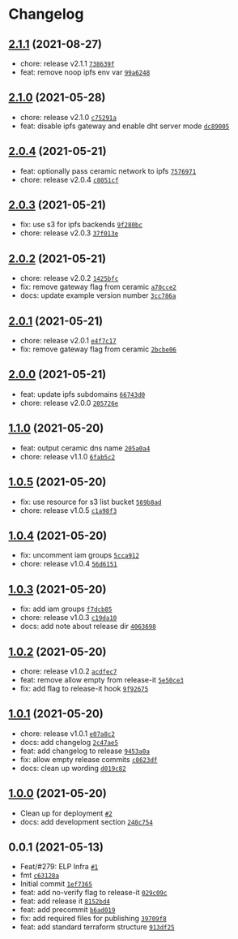 # Changelog

## [2.1.1](https://github.com/ceramicnetwork/terraform-aws-ceramic/compare/2.1.0...2.1.1) (2021-08-27)

- chore: release v2.1.1 [`738639f`](https://github.com/ceramicnetwork/terraform-aws-ceramic/commit/738639f8020b8d80def0d0e19f30d8e21d46ca95)
- feat: remove noop ipfs env var [`99a6248`](https://github.com/ceramicnetwork/terraform-aws-ceramic/commit/99a6248efeb629642a20fcddb3acf31b204f3332)

## [2.1.0](https://github.com/ceramicnetwork/terraform-aws-ceramic/compare/2.0.4...2.1.0) (2021-05-28)

- chore: release v2.1.0 [`c75291a`](https://github.com/ceramicnetwork/terraform-aws-ceramic/commit/c75291a8aef8253440a3724a2d86d7c56278bdf4)
- feat: disable ipfs gateway and enable dht server mode [`dc89005`](https://github.com/ceramicnetwork/terraform-aws-ceramic/commit/dc89005baa45d15beb68b0297f7301466df376d4)

## [2.0.4](https://github.com/ceramicnetwork/terraform-aws-ceramic/compare/2.0.3...2.0.4) (2021-05-21)

- feat: optionally pass ceramic network to ipfs [`7576971`](https://github.com/ceramicnetwork/terraform-aws-ceramic/commit/7576971933c1dfb987542112c12a31e7436a86ac)
- chore: release v2.0.4 [`c8051cf`](https://github.com/ceramicnetwork/terraform-aws-ceramic/commit/c8051cf81e0c24d40688ff69dce3f4ede3b7bb6b)

## [2.0.3](https://github.com/ceramicnetwork/terraform-aws-ceramic/compare/2.0.2...2.0.3) (2021-05-21)

- fix: use s3 for ipfs backends [`9f280bc`](https://github.com/ceramicnetwork/terraform-aws-ceramic/commit/9f280bc748d4d89e758dc5ad16e9cc8a5d1e6b41)
- chore: release v2.0.3 [`37f013e`](https://github.com/ceramicnetwork/terraform-aws-ceramic/commit/37f013e47a460e23cdca2c058af5a51516decd7e)

## [2.0.2](https://github.com/ceramicnetwork/terraform-aws-ceramic/compare/2.0.1...2.0.2) (2021-05-21)

- chore: release v2.0.2 [`1425bfc`](https://github.com/ceramicnetwork/terraform-aws-ceramic/commit/1425bfcb30aee8e26029ab2952492c256c37168a)
- fix: remove gateway flag from ceramic [`a70cce2`](https://github.com/ceramicnetwork/terraform-aws-ceramic/commit/a70cce23e72a8564631c2a58538c48c17bbb0514)
- docs: update example version number [`3cc786a`](https://github.com/ceramicnetwork/terraform-aws-ceramic/commit/3cc786a553fc5bc51d27f0c0e924d541ac6c664a)

## [2.0.1](https://github.com/ceramicnetwork/terraform-aws-ceramic/compare/2.0.0...2.0.1) (2021-05-21)

- chore: release v2.0.1 [`e4f7c17`](https://github.com/ceramicnetwork/terraform-aws-ceramic/commit/e4f7c170991606a6773172a5dc2fc99c5727d50f)
- fix: remove gateway flag from ceramic [`2bcbe06`](https://github.com/ceramicnetwork/terraform-aws-ceramic/commit/2bcbe061278ab05761681b2155f7507fcc6175c9)

## [2.0.0](https://github.com/ceramicnetwork/terraform-aws-ceramic/compare/1.1.0...2.0.0) (2021-05-21)

- feat: update ipfs subdomains [`66743d0`](https://github.com/ceramicnetwork/terraform-aws-ceramic/commit/66743d052bcd8f0b0c171aeaed48c72923ebf7a9)
- chore: release v2.0.0 [`205726e`](https://github.com/ceramicnetwork/terraform-aws-ceramic/commit/205726efe3c415832c8bffc15d4dd65887badbc9)

## [1.1.0](https://github.com/ceramicnetwork/terraform-aws-ceramic/compare/1.0.5...1.1.0) (2021-05-20)

- feat: output ceramic dns name [`205a0a4`](https://github.com/ceramicnetwork/terraform-aws-ceramic/commit/205a0a4aad41df21264cc048e456e597bcc71be0)
- chore: release v1.1.0 [`6fab5c2`](https://github.com/ceramicnetwork/terraform-aws-ceramic/commit/6fab5c219e0c249ab88ee07e0c40348709218d2c)

## [1.0.5](https://github.com/ceramicnetwork/terraform-aws-ceramic/compare/1.0.4...1.0.5) (2021-05-20)

- fix: use resource for s3 list bucket [`569b8ad`](https://github.com/ceramicnetwork/terraform-aws-ceramic/commit/569b8ad97660fe85ec554719ac8acd39f0873dec)
- chore: release v1.0.5 [`c1a98f3`](https://github.com/ceramicnetwork/terraform-aws-ceramic/commit/c1a98f39137448c610315cf22c1f0bacfeaaea4c)

## [1.0.4](https://github.com/ceramicnetwork/terraform-aws-ceramic/compare/1.0.3...1.0.4) (2021-05-20)

- fix: uncomment iam groups [`5cca912`](https://github.com/ceramicnetwork/terraform-aws-ceramic/commit/5cca9126d139c517d3129971fd7f9c12783152e1)
- chore: release v1.0.4 [`56d6151`](https://github.com/ceramicnetwork/terraform-aws-ceramic/commit/56d61516c37503e67d9ce760c5b080e7793b6400)

## [1.0.3](https://github.com/ceramicnetwork/terraform-aws-ceramic/compare/1.0.2...1.0.3) (2021-05-20)

- fix: add iam groups [`f7dcb85`](https://github.com/ceramicnetwork/terraform-aws-ceramic/commit/f7dcb85ee6964d664eacc39188ca6aedfe07a10b)
- chore: release v1.0.3 [`c19da10`](https://github.com/ceramicnetwork/terraform-aws-ceramic/commit/c19da10beac7a665863bfa4d3dfc2de7f92fc99e)
- docs: add note about release dir [`4063698`](https://github.com/ceramicnetwork/terraform-aws-ceramic/commit/4063698cd790d1cc6230c39e0f2e4075313de037)

## [1.0.2](https://github.com/ceramicnetwork/terraform-aws-ceramic/compare/1.0.1...1.0.2) (2021-05-20)

- chore: release v1.0.2 [`acdfec7`](https://github.com/ceramicnetwork/terraform-aws-ceramic/commit/acdfec7dc57ef08ba3d5a46d225679dcdc90f51d)
- feat: remove allow empty from release-it [`5e50ce3`](https://github.com/ceramicnetwork/terraform-aws-ceramic/commit/5e50ce368207100ff3a6444d2c7974287ac5d5dc)
- fix: add flag to release-it hook [`9f92675`](https://github.com/ceramicnetwork/terraform-aws-ceramic/commit/9f926754240f6d8f3c3f83c31b1a7b2a77d38394)

## [1.0.1](https://github.com/ceramicnetwork/terraform-aws-ceramic/compare/1.0.0...1.0.1) (2021-05-20)

- chore: release v1.0.1 [`e07a8c2`](https://github.com/ceramicnetwork/terraform-aws-ceramic/commit/e07a8c201a354c20ee984b5807767ecf30a63a28)
- docs: add changelog [`2c47ae5`](https://github.com/ceramicnetwork/terraform-aws-ceramic/commit/2c47ae5acc6d26077a23f59f664084dcb6adeb8e)
- feat: add changelog to release [`9453a0a`](https://github.com/ceramicnetwork/terraform-aws-ceramic/commit/9453a0a23b1e211a5bbc7f3f83abce4bfcd3c4c1)
- fix: allow empty release commits [`c8623df`](https://github.com/ceramicnetwork/terraform-aws-ceramic/commit/c8623dfb2ea31703ab82bdbb52db74e3bdc07242)
- docs: clean up wording [`d019c82`](https://github.com/ceramicnetwork/terraform-aws-ceramic/commit/d019c8209d0a00d6a2fdca119b75805b29244adb)

## [1.0.0](https://github.com/ceramicnetwork/terraform-aws-ceramic/compare/0.0.1...1.0.0) (2021-05-20)

- Clean up for deployment [`#2`](https://github.com/ceramicnetwork/terraform-aws-ceramic/pull/2)
- docs: add development section [`240c754`](https://github.com/ceramicnetwork/terraform-aws-ceramic/commit/240c7544a96137b622c7d9d0f8d37e5e19513a81)

## 0.0.1 (2021-05-13)

- Feat/#279: ELP Infra [`#1`](https://github.com/ceramicnetwork/terraform-aws-ceramic/pull/1)
- fmt [`c63128a`](https://github.com/ceramicnetwork/terraform-aws-ceramic/commit/c63128aa810dd051ef348523e3bdb79364fbfb8a)
- Initial commit [`1ef7365`](https://github.com/ceramicnetwork/terraform-aws-ceramic/commit/1ef7365ed101ba589ba124e26493db22c182298d)
- feat: add no-verify flag to release-it [`029c09c`](https://github.com/ceramicnetwork/terraform-aws-ceramic/commit/029c09c21a5b43ba16ec55dbe7f30356c0a3435e)
- feat: add release it [`8152bd4`](https://github.com/ceramicnetwork/terraform-aws-ceramic/commit/8152bd44f7f2e8fb09f1590ebf51d33124d5daba)
- feat: add precommit [`b6ad019`](https://github.com/ceramicnetwork/terraform-aws-ceramic/commit/b6ad0193b45546abf353992f478cae83fac96cce)
- fix: add required files for publishing [`39709f8`](https://github.com/ceramicnetwork/terraform-aws-ceramic/commit/39709f86167f96c972616ba265bc3c605ca53f8a)
- feat: add standard terraform structure [`913df25`](https://github.com/ceramicnetwork/terraform-aws-ceramic/commit/913df25dfbed6514fb256be416f95163f42c15e0)
